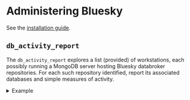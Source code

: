 
# Administering Bluesky

See the [installation guide](/install/README.md).

## `db_activity_report`

The `db_activity_report` explores a list (provided) of workstations, each
possibly running a MongoDB server  hosting Bluesky databroker repositories.  For
each such repository identified, report its associated databases and simple
measures of activity.

<details>
<summary>Example</summary>

```
(bluesky_2021_1) prjemian@zap:~/.../projects/BCDA-APS/use_bluesky$ ./admin/db_activity_report.py 
Bluesky (databroker) Repository Report
==== ============= =========================== =======================
host repository    runs database               file references db     
==== ============= =========================== =======================
poof production-v1 metadatastore-production-v1 filestore-production-v1
poof quokka_intake quokka_intake-run_data      quokka_intake-file_refs
poof wombat        wombat-bluesky              wombat-bluesky         
poof test1         test1-run_data              test1-file_refs        
==== ============= =========================== =======================

Databroker Mongodb Server Activity Report: 2021-02-21
============== ===================== ========== ===================== ========== ==========
Mongodb server Databroker repository total runs runs since 2020-08-23 first run  last run  
============== ===================== ========== ===================== ========== ==========
poof           production-v1         3876       1513                  2017-02-05 2020-12-26
poof           quokka_intake         82         82                    2021-01-22 2021-02-10
poof           test1                 19         0                     2017-10-22 2017-11-03
poof           wombat                3          3                     2021-02-20 2021-02-20
============== ===================== ========== ===================== ========== ==========
```

</details>
